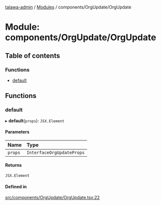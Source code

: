 [talawa-admin](../README.md) / [Modules](../modules.md) / components/OrgUpdate/OrgUpdate

# Module: components/OrgUpdate/OrgUpdate

## Table of contents

### Functions

- [default](components_OrgUpdate_OrgUpdate.md#default)

## Functions

### default

▸ **default**(`props`): `JSX.Element`

#### Parameters

| Name | Type |
| :------ | :------ |
| `props` | `InterfaceOrgUpdateProps` |

#### Returns

`JSX.Element`

#### Defined in

[src/components/OrgUpdate/OrgUpdate.tsx:22](https://github.com/disha1202/talawa-admin/blob/b7b8ade/src/components/OrgUpdate/OrgUpdate.tsx#L22)
